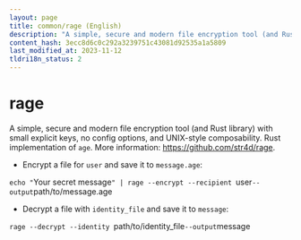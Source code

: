 ```yaml
---
layout: page
title: common/rage (English)
description: "A simple, secure and modern file encryption tool (and Rust library) with small explicit keys, no config options, and UNIX-style composability."
content_hash: 3ecc8d6c0c292a3239751c43081d92535a1a5809
last_modified_at: 2023-11-12
tldri18n_status: 2
---
```

# rage

A simple, secure and modern file encryption tool (and Rust library) with small explicit keys, no config options, and UNIX-style composability.
Rust implementation of `age`.
More information: <https://github.com/str4d/rage>.

- Encrypt a file for `user` and save it to `message.age`:

`echo "`<span class="tldr-var badge badge-pill bg-dark-lm bg-white-dm text-white-lm text-dark-dm font-weight-bold">Your secret message</span>`" | rage --encrypt --recipient `<span class="tldr-var badge badge-pill bg-dark-lm bg-white-dm text-white-lm text-dark-dm font-weight-bold">user</span>` --output `<span class="tldr-var badge badge-pill bg-dark-lm bg-white-dm text-white-lm text-dark-dm font-weight-bold">path/to/message.age</span>

- Decrypt a file with `identity_file` and save it to `message`:

`rage --decrypt --identity `<span class="tldr-var badge badge-pill bg-dark-lm bg-white-dm text-white-lm text-dark-dm font-weight-bold">path/to/identity_file</span>` --output `<span class="tldr-var badge badge-pill bg-dark-lm bg-white-dm text-white-lm text-dark-dm font-weight-bold">message</span>
